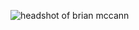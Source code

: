 ![headshot of brian mccann](https://media-exp1.licdn.com/dms/image/C4D03AQE0Xab7IHsnyA/profile-displayphoto-shrink_200_200/0?e=1585180800&v=beta&t=SJQZsrzlKSorNtqnPvPdSHM565Brq7vpwPg-NhBvwAI)
